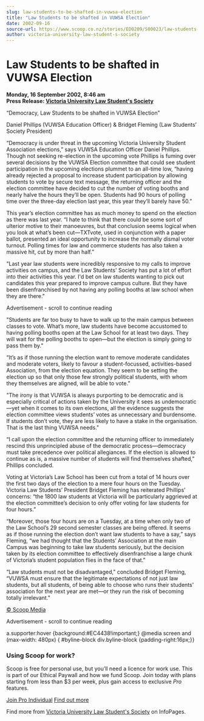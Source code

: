 ```yaml
---
slug: law-students-to-be-shafted-in-vuwsa-election
title: "Law Students to be shafted in VUWSA Election"
date: 2002-09-16
source-url: https://www.scoop.co.nz/stories/ED0209/S00023/law-students-to-be-shafted-in-vuwsa-election.htm
author: victoria-university-law-student-s-society
---
```

Law Students to be shafted in VUWSA Election
============================================

**Monday, 16 September 2002, 8:46 am**  
**Press Release: [Victoria University Law Student's Society](https://info.scoop.co.nz/Victoria_University_Law_Student's_Society)**

  
“Democracy, Law Students to be shafted in VUWSA Election”

Daniel Phillips (VUWSA Education Officer) & Bridget Fleming (Law Students’ Society President)

“Democracy is under threat in the upcoming Victoria University Student Association elections,” says VUWSA Education Officer Daniel Phillips. Though not seeking re-election in the upcoming vote Phillips is fuming over several decisions by the VUWSA Election committee that could see student participation in the upcoming elections plummet to an all-time low, “having already rejected a proposal to increase student participation by allowing students to vote by secure text message, the returning officer and the election committee have decided to cut the number of voting booths and nearly halve the hours they’ll be open. Students had 90 hours of polling time over the three-day election last year, this year they’ll barely have 50.”

This year’s election committee has as much money to spend on the election as there was last year. “I hate to think that there could be some sort of ulterior motive to their manoeuvres, but that conclusion seems logical when you look at what’s been cut—TXTvote, used in conjunction with a paper ballot, presented an ideal opportunity to increase the normally dismal voter turnout. Polling times for law and commerce students has also taken a massive hit, cut by more than half.”

\"Last year law students were incredibly responsive to my calls to improve activities on campus, and the Law Students' Society has put a lot of effort into their activities this year. I'd bet on law students wanting to pick out candidates this year prepared to improve campus culture. But they have been disenfranchised by not having any polling booths at law school when they are there."

Advertisement - scroll to continue reading





"Students are far too busy to have to walk up to the main campus between classes to vote. What’s more, law students have become accustomed to having polling booths open at the Law School for at least two days. They will wait for the polling booths to open—but the election is simply going to pass them by."

“It’s as if those running the election want to remove moderate candidates and moderate voters, likely to favour a student-focussed, activities-based Association, from the election equation. They seem to be setting the election up so that only those few strongly political students, with whom they themselves are aligned, will be able to vote.”

"The irony is that VUWSA is always purporting to be democratic and is especially critical of actions taken by the University it sees as undemocratic—yet when it comes to its own elections, all the evidence suggests the election committee views students’ votes as unnecessary and burdensome. If students don’t vote, they are less likely to have a stake in the organisation. That is the last thing VUWSA needs."

“I call upon the election committee and the returning officer to immediately rescind this unprincipled abuse of the democratic process—democracy must take precedence over political allegiances. If the election is allowed to continue as is, a massive number of students will find themselves shafted,” Phillips concluded.

Voting at Victoria’s Law School has been cut from a total of 14 hours over the first two days of the election to a mere four hours on the Tuesday. Victoria Law Students’ President Bridget Fleming has reiterated Phillips’ concerns: “the 1800 law students at Victoria will be particularly aggrieved at the election committee’s decision to only offer voting for law students for four hours.”

“Moreover, those four hours are on a Tuesday, at a time when only two of the Law School’s 29 second semester classes are being offered. It seems as if those running the election don’t want law students to have a say,” says Fleming, “we had thought that the Students’ Association at the main Campus was beginning to take law students seriously, but the decision taken by its election committee to effectively disenfranchise a large chunk of Victoria’s student population flies in the face of that.”

“Law students must not be disadvantaged," concluded Bridget Fleming, “VUWSA must ensure that the legitimate expectations of not just law students, but all students, of being able to choose who runs their students' association for the next year are met—or they run the risk of becoming totally irrelevant.”  

[© Scoop Media](http://www.scoop.co.nz/about/terms.html)  

Advertisement - scroll to continue reading



a.supporter:hover {background:#EC4438!important;} @media screen and (max-width: 480px) { #byline-block div.byline-block {padding-right:16px;}}

### Using Scoop for work?

Scoop is free for personal use, but you’ll need a licence for work use. This is part of our Ethical Paywall and how we fund Scoop. Join today with plans starting from less than $3 per week, plus gain access to exclusive _Pro_ features.  
  
[Join Pro Individual](https://pro.scoop.co.nz/Individual/?from=ProIn24) [Find out more](https://pro.scoop.co.nz/using-scoop-for-work/?from=ProIn24)

Find more from [Victoria University Law Student's Society](https://info.scoop.co.nz/Victoria_University_Law_Student's_Society) on InfoPages.